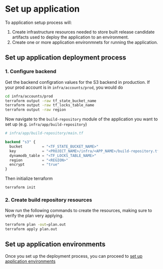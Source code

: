 # Set up application

To application setup process will:

1. Create infrastructure resources needed to store built release candidate artifacts used to deploy the application to an environment.
2. Create one or more application environmnets for running the application.

## Set up application deployment process

### 1. Configure backend

Get the backend configration values for the S3 backend in production. If your prod account is in `infra/accounts/prod`, you would do

```bash
cd infra/accounts/prod
terraform output -raw tf_state_bucket_name
terraform output -raw tf_locks_table_name
terraform output -raw region
```

Now navigate to the `build-repository` module of the application you want to set up (e.g. `infra/app/build-repository`)

```terraform
# infra/app/build-repository/main.tf

backend "s3" {
  bucket         = "<TF_STATE_BUCKET_NAME>"
  key            = "<PROJECT_NAME>/infra/<APP_NAME>/build-repository.tfstate"
  dynamodb_table = "<TF_LOCKS_TABLE_NAME>"
  region         = "<REGION>"
  encrypt        = "true"
}
```

Then initialize terraform

```bash
terraform init
```

### 2. Create build repository resources

Now run the following commands to create the resources, making sure to verify the plan very applying.

```bash
terraform plan -out=plan.out
terraform apply plan.out
```

## Set up application environments

Once you set up the deployment process, you can proceed to [set up application environments](./set-up-app-env.md)
